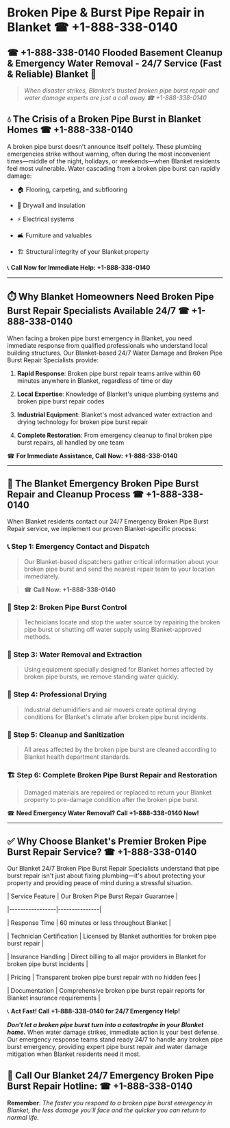# Broken Pipe & Burst Pipe Repair in Blanket ☎ +1-888-338-0140  
## ☎ +1-888-338-0140 Flooded Basement Cleanup & Emergency Water Removal - 24/7 Service (Fast & Reliable) Blanket 🚨  

> *When disaster strikes, Blanket's trusted broken pipe burst repair and water damage experts are just a call away ☎ +1-888-338-0140*  

## 💧 The Crisis of a Broken Pipe Burst in Blanket Homes ☎ +1-888-338-0140  

A broken pipe burst doesn't announce itself politely. These plumbing emergencies strike without warning, often during the most inconvenient times—middle of the night, holidays, or weekends—when Blanket residents feel most vulnerable. Water cascading from a broken pipe burst can rapidly damage:  

* 🏠 Flooring, carpeting, and subflooring  
* 🧱 Drywall and insulation  
* ⚡ Electrical systems  
* 🛋️ Furniture and valuables  
* 🏗️ Structural integrity of your Blanket property  

📞 **Call Now for Immediate Help: +1-888-338-0140**  

---  

## ⏱️ Why Blanket Homeowners Need Broken Pipe Burst Repair Specialists Available 24/7 ☎ +1-888-338-0140  

When facing a broken pipe burst emergency in Blanket, you need immediate response from qualified professionals who understand local building structures. Our Blanket-based 24/7 Water Damage and Broken Pipe Burst Repair Specialists provide:  

1. **Rapid Response**: Broken pipe burst repair teams arrive within 60 minutes anywhere in Blanket, regardless of time or day  
2. **Local Expertise**: Knowledge of Blanket's unique plumbing systems and broken pipe burst repair codes  
3. **Industrial Equipment**: Blanket's most advanced water extraction and drying technology for broken pipe burst repair  
4. **Complete Restoration**: From emergency cleanup to final broken pipe burst repairs, all handled by one team  

☎ **For Immediate Assistance, Call Now: +1-888-338-0140**  

---  

## 🔧 The Blanket Emergency Broken Pipe Burst Repair and Cleanup Process ☎ +1-888-338-0140  

When Blanket residents contact our 24/7 Emergency Broken Pipe Burst Repair service, we implement our proven Blanket-specific process:  

### 📞 Step 1: Emergency Contact and Dispatch  
> Our Blanket-based dispatchers gather critical information about your broken pipe burst and send the nearest repair team to your location immediately.  
> ☎ **Call Now: +1-888-338-0140**  

### 🚿 Step 2: Broken Pipe Burst Control  
> Technicians locate and stop the water source by repairing the broken pipe burst or shutting off water supply using Blanket-approved methods.  

### 🌊 Step 3: Water Removal and Extraction  
> Using equipment specially designed for Blanket homes affected by broken pipe bursts, we remove standing water quickly.  

### 💨 Step 4: Professional Drying  
> Industrial dehumidifiers and air movers create optimal drying conditions for Blanket's climate after broken pipe burst incidents.  

### 🧼 Step 5: Cleanup and Sanitization  
> All areas affected by the broken pipe burst are cleaned according to Blanket health department standards.  

### 🏗️ Step 6: Complete Broken Pipe Burst Repair and Restoration  
> Damaged materials are repaired or replaced to return your Blanket property to pre-damage condition after the broken pipe burst.  

☎ **Need Emergency Water Removal? Call +1-888-338-0140 Now!**  

---  

## ✅ Why Choose Blanket's Premier Broken Pipe Burst Repair Service? ☎ +1-888-338-0140  

Our Blanket 24/7 Broken Pipe Burst Repair Specialists understand that pipe burst repair isn't just about fixing plumbing—it's about protecting your property and providing peace of mind during a stressful situation.  

| Service Feature | Our Broken Pipe Burst Repair Guarantee |  
|-----------------|---------------|  
| Response Time | 60 minutes or less throughout Blanket |  
| Technician Certification | Licensed by Blanket authorities for broken pipe burst repair |  
| Insurance Handling | Direct billing to all major providers in Blanket for broken pipe burst incidents |  
| Pricing | Transparent broken pipe burst repair with no hidden fees |  
| Documentation | Comprehensive broken pipe burst repair reports for Blanket insurance requirements |  

📞 **Act Fast! Call +1-888-338-0140 for 24/7 Emergency Help!**  

***Don't let a broken pipe burst turn into a catastrophe in your Blanket home.*** When water damage strikes, immediate action is your best defense. Our emergency response teams stand ready 24/7 to handle any broken pipe burst emergency, providing expert pipe burst repair and water damage mitigation when Blanket residents need it most.  

## 📱 Call Our Blanket 24/7 Emergency Broken Pipe Burst Repair Hotline: ☎ +1-888-338-0140  

**Remember**: *The faster you respond to a broken pipe burst emergency in Blanket, the less damage you'll face and the quicker you can return to normal life.*